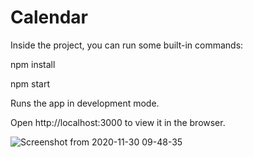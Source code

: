 # Calendar

Inside the project, you can run some built-in commands:

npm install

npm start

Runs the app in development mode.

Open http://localhost:3000 to view it in the browser.

![Screenshot from 2020-11-30 09-48-35](https://user-images.githubusercontent.com/58564501/100612518-e2e38200-32f1-11eb-8309-b3e79b78e43b.png)
